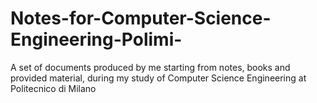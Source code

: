# Notes-for-Computer-Science-Engineering-Polimi-
A set of documents produced by me starting from notes, books and provided material, during my study of Computer Science Engineering at Politecnico di Milano
